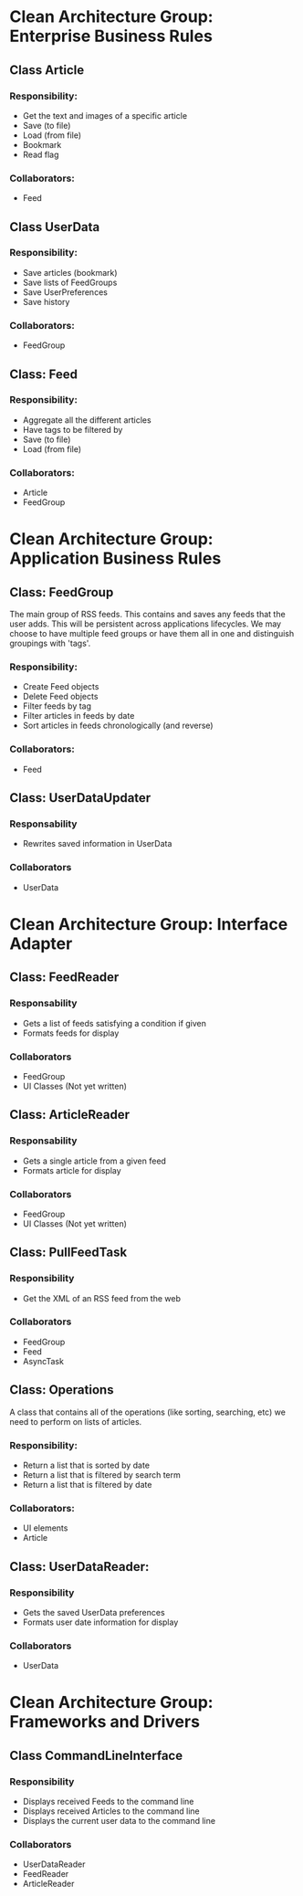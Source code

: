  <!-- Entity:         [3/3] -->
 <!-- Use Cases:      [2/2] -->
 <!-- Controllers:    [5/1] -->
 <!-- User Interface: [1/1] -->

# Clean Architecture Group: Enterprise Business Rules

## Class Article

### Responsibility:
- Get the text and images of a specific article
- Save (to file)
- Load (from file)
- Bookmark
- Read flag

### Collaborators:
- Feed

## Class UserData

### Responsibility:
- Save articles (bookmark)
- Save lists of FeedGroups
- Save UserPreferences
- Save history

### Collaborators:
- FeedGroup

## Class: Feed

### Responsibility:
- Aggregate all the different articles
- Have tags to be filtered by
- Save (to file)
- Load (from file)

### Collaborators:
- Article
- FeedGroup

# Clean Architecture Group: Application Business Rules

## Class: FeedGroup
The main group of RSS feeds. This contains and saves any feeds that the user adds. This will be persistent across applications lifecycles. We may choose to have multiple feed groups or have them all in one and distinguish groupings with 'tags'.


### Responsibility:
- Create Feed objects
- Delete Feed objects
- Filter feeds by tag
- Filter articles in feeds by date
- Sort articles in feeds chronologically (and reverse)

### Collaborators:
- Feed

## Class: UserDataUpdater

### Responsability
- Rewrites saved information in UserData

### Collaborators
- UserData

# Clean Architecture Group: Interface Adapter

## Class: FeedReader

### Responsability
- Gets a list of feeds satisfying a condition if given
- Formats feeds for display 

### Collaborators
- FeedGroup
- UI Classes (Not yet written)

## Class: ArticleReader

### Responsability
- Gets a single article from a given feed
- Formats article for display

### Collaborators
- FeedGroup
- UI Classes (Not yet written)

## Class: PullFeedTask

### Responsibility
- Get the XML of an RSS feed from the web

### Collaborators
- FeedGroup
- Feed
- AsyncTask

## Class: Operations

A class that contains all of the operations (like sorting, searching, etc) we need to perform on lists of articles.

### Responsibility:
- Return a list that is sorted by date
- Return a list that is filtered by search term
- Return a list that is filtered by date

### Collaborators:
- UI elements
- Article

## Class: UserDataReader:

### Responsibility
- Gets the saved UserData preferences
- Formats user date information for display

### Collaborators
- UserData

#  Clean Architecture Group: Frameworks and Drivers

## Class CommandLineInterface

### Responsibility
- Displays received Feeds to the command line
- Displays received Articles to the command line
- Displays the current user data to the command line

### Collaborators
- UserDataReader
- FeedReader
- ArticleReader

